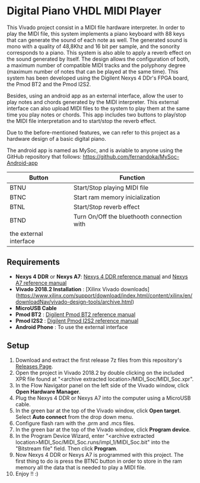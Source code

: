 Digital Piano VHDL MIDI Player 
==============

This Vivado project consist in a MIDI file hardware interpreter. In order to play the MIDI file, this system implements a piano keyboard with 88 keys that can generate the sound of each note as well. The generated sound is mono with a quality of 48,8Khz and 16 bit per sample, and the sonority corresponds to a piano. This system is also able to apply a reverb effect on the sound generated by Itself. The design allows the configuration of both, a maximum number of compatible MIDI tracks and the polyphony degree (maximum number of notes that can be played at the same time). This system has been developed using the Digilent Nexys 4 DDr's FPGA board, the Pmod BT2 and the Pmod I2S2.

Besides, using an android app as an external interface, allow the user to play notes and chords generated by the MIDI interpreter. This external interface can also upload MIDI files to the system to play them at the same time you play notes or chords. This app includes two buttons to play/stop the MIDI file interpretation and to start/stop the reverb effect. 

Due to the before-mentioned features, we can refer to this project as a hardware design of a basic digital piano.

The android app is named as MySoc, and is aviable to anyone using the GitHub repository that follows: https://github.com/fernandoka/MySoc-Android-app





| Button | Function                                                          |
| ------ | ----------------------------------------------------------------- |
| BTNU   | Start/Stop playing MIDI file 									 |
| BTNC   | Start ram memory inicialization                                   |                                    
| BTNL   | Start/Stop reverb effect		                                     |
| BTND   | Turn On/Off the bluethooth connection with 						 |
|		   the external interface                 							 |					


Requirements
--------------
* **Nexys 4 DDR** or **Nexys A7**: [Nexys 4 DDR reference manual](https://reference.digilentinc.com/reference/programmable-logic/nexys-4-ddr/start) and [Nexys A7 reference manual](https://reference.digilentinc.com/reference/programmable-logic/nexys-a7/start)
* **Vivado 2018.2 Installation** : [Xilinx Vivado downloads] (https://www.xilinx.com/support/download/index.html/content/xilinx/en/downloadNav/vivado-design-tools/archive.html)
* **MicroUSB Cable**
* **Pmod BT2** : [Digilent Pmod BT2 reference manual](https://reference.digilentinc.com/reference/pmod/pmodbt2/reference-manual?redirect=1)
* **Pmod I2S2** : [Digilent Pmod I2S2 reference manual](https://reference.digilentinc.com/reference/pmod/pmodi2s2/reference-manual)
* **Android Phone** : To use the external interface

Setup
--------------
1. Download and extract the first release 7z files from this repository's [Releases Page](https://github.com/fernandoka/Digital-Piano-VHDL-MIDI-Player/releases).
2. Open the project in Vivado 2018.2 by double clicking on the included XPR file found at "\<archive extracted location\>/MIDI_Soc/MIDI_Soc.xpr".
3. In the Flow Navigator panel on the left side of the Vivado window, click **Open Hardware Manager**.
4. Plug the Nexys 4 DDR or Nexys A7 into the computer using a MicroUSB cable.
6. In the green bar at the top of the Vivado window, click **Open target**. Select **Auto connect** from the drop down menu.
7. Configure flash ram with the .prm and .mcs files.
8. In the green bar at the top of the Vivado window, click **Program device**.
9. In the Program Device Wizard, enter "\<archive extracted location\>MIDI_Soc/MIDI_Soc.runs/impl_1/MIDI_Soc.bit" into the "Bitstream file" field. Then click **Program**.
10. Now Nexys 4 DDR or Nexys A7 is programmed with this project. The first thing to do is press the BTNC button in order to store in the ram memory all the data that is needed to play a MIDI file.
11. Enjoy !! :)
